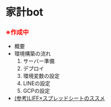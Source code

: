 # 家計bot
### <font color="Red">**※作成中**</font>
- 概要
- 環境構築の流れ
  1. サーバー準備
  2. デプロイ
  3. 環境変数の設定
  4. LINEの設定
  5. GCPの設定
- [(参考)LIFF×スプレッドシートのススメ](https://speakerdeck.com/macochin/21-ltji-ri)

